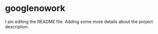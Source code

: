 # googlenowork
I am editing the README file. Adding some more details about the project description.
